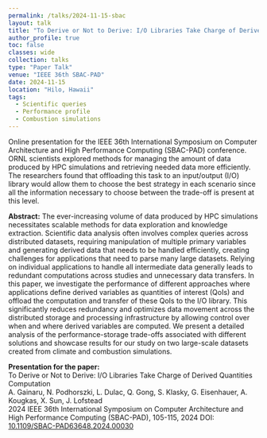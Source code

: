 ```yaml
---
permalink: /talks/2024-11-15-sbac
layout: talk
title: "To Derive or Not to Derive: I/O Libraries Take Charge of Derived Quantities Computation"
author_profile: true
toc: false
classes: wide
collection: talks
type: "Paper Talk"
venue: "IEEE 36th SBAC-PAD"
date: 2024-11-15
location: "Hilo, Hawaii"
tags:
  - Scientific queries
  - Performance profile
  - Combustion simulations
---
```


Online presentation for the IEEE 36th International Symposium on Computer Architecture and High Performance Computing (SBAC-PAD) conference. ORNL scientists explored methods for managing the amount of data produced by HPC simulations and retrieving needed data more efficiently. The researchers found that offloading this task to an input/output (I/O) library would allow them to choose the best strategy in each scenario since all the information necessary to choose between the trade-off is present at this level.

<p class="archive__item-excerpt" itemprop="description">

<strong>Abstract:</strong>
The ever-increasing volume of data produced by HPC simulations necessitates scalable methods for data exploration and knowledge extraction. Scientific data analysis often involves complex queries across distributed datasets, requiring manipulation of multiple primary variables and generating derived data that needs to be handled efficiently, creating challenges for applications that need to parse many large datasets. Relying on individual applications to handle all intermediate data generally leads to redundant computations across studies and unnecessary data transfers. In this paper, we investigate the performance of different approaches where applications define derived variables as quantities of interest (QoIs) and offload the computation and transfer of these QoIs to the I/O library. This significantly reduces redundancy and optimizes data movement across the distributed storage and processing infrastructure by allowing control over when and where derived variables are computed. We present a detailed analysis of the performance-storage trade-offs associated with different solutions and showcase results for our study on two large-scale datasets created from climate and combustion simulations.
</p>

<strong>Presentation for the paper:</strong>
<br/>To Derive or Not to Derive: I/O Libraries Take Charge of Derived Quantities Computation <br/>
A. Gainaru, N. Podhorszki, L. Dulac, Q. Gong, S. Klasky, G. Eisenhauer, A. Kougkas, X. Sun, J. Lofstead <br/>
2024 IEEE 36th International Symposium on Computer Architecture and High Performance Computing (SBAC-PAD), 105-115, 2024
DOI: <a href="https://ieeexplore.ieee.org/document/10763877">10.1109/SBAC-PAD63648.2024.00030</a>
